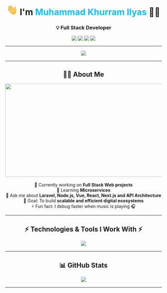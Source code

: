<!-- INTRO SECTION -->
<h1 align="center">
  <img src="https://raw.githubusercontent.com/ABSphreak/ABSphreak/master/gifs/Hi.gif" width="35" height="35">
  I'm <span style="color:#00C4FF;">Muhammad Khurram Ilyas</span> 👨‍💻
</h1>

<h3 align="center">
  💡 Full Stack Developer 
</h3>

<p align="center">
  <a href="https://github.com/khurram753"><img src="https://img.shields.io/github/followers/khurram753?label=Followers&style=social"></a>
  <a href="https://github.com/khurram753?tab=stars"><img src="https://img.shields.io/github/stars/khurram753?label=Stars&style=social"></a>
  <a href="mailto:mkhurramilyas@gmail.com"><img src="https://img.shields.io/badge/Email-Contact-blue?style=flat&logo=gmail"></a>
  <a href="https://www.linkedin.com/in/khurram-ilyas-1074ab138/"><img src="https://img.shields.io/badge/LinkedIn-Connect-blue?style=flat&logo=linkedin"></a>
</p>

---

<p align="center">
  <img src="https://readme-typing-svg.herokuapp.com?font=Fira+Code&weight=500&size=22&duration=2500&pause=1000&color=00C4FF&center=true&vCenter=true&width=550&lines=Full+Stack+Developer;MERN+%7C+Laravel+%7C+Next.js;Open+Source+Contributor" />
</p>

---

<!-- ABOUT ME SECTION -->
<h2 align="center">👨‍💻 About Me</h2>

<p align="center">
  <img src="https://media.giphy.com/media/v1.Y2lkPTc5MGI3NjExdmpsMmdzdXVrYmU3M2dkYjU5aGZ1MzVsdmhpM3R0bXo3a2IzazA2YSZlcD12MV9naWZzX3NlYXJjaCZjdD1n/f3iwJFOVOwuy7K6FFw/giphy.gif" width="600" height="300">
</p>

<p align="center">
  🔭 Currently working on <b>Full Stack Web projects</b><br>
  🌱 Learning <b>Microservices</b><br>
  💬 Ask me about <b>Laravel, Node.js, Vue, React, Next.js and API Architecture</b><br>
  🎯 Goal: To build <b>scalable and efficient digital ecosystems</b><br>
  ⚡ Fun fact: I debug faster when music is playing 🎧  
</p>

---

<!-- TECHNOLOGIES SECTION -->
<h2 align="center">⚡ Technologies & Tools I Work With ⚡</h2>

<p align="center">
  <img src="https://skillicons.dev/icons?i=php,laravel,nodejs,express,react,nextjs,vue,nuxtjs,js,bootstrap,tailwind,wordpress,github,docker,aws,sass,linux,figma,postman,swagger,postgresql,mongodb&perline=10" />
</p>

---
<h2 align="center">📊 GitHub Stats</h2>

<p align="center">
  <img src="https://github-readme-streak-stats.herokuapp.com?user=khurram753&theme=tokyonight&hide_border=true" />
</p>


---
